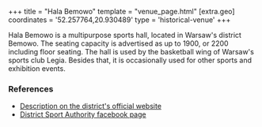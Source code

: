 +++
title = "Hala Bemowo"
template = "venue_page.html"
[extra.geo]
coordinates = '52.257764,20.930489'
type = 'historical-venue'
+++

Hala Bemowo is a multipurpose sports hall, located in Warsaw's district Bemowo. The seating capacity is advertised as up to 1900, or 2200 including floor seating. The hall is used by the basketball wing of Warsaw's sports club Legia. Besides that, it is occasionally used for other sports and exhibition events.

### References

 * [Description on the district's official website](https://sport.um.warszawa.pl/waw/osir-bemowo/-/hala-sportowa-oboncow-tobruku-40)
 * [District Sport Authority facebook page](https://www.facebook.com/osirbemowo/)
